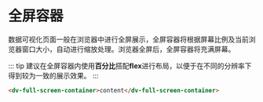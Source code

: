 # 全屏容器

数据可视化页面一般在浏览器中进行全屏展示，全屏容器将根据屏幕比例及当前浏览器窗口大小，自动进行缩放处理。浏览器全屏后，全屏容器将充满屏幕。

::: tip
建议在全屏容器内使用**百分比**搭配**flex**进行布局，以便于在不同的分辨率下得到较为一致的展示效果。
:::

```html
<dv-full-screen-container>content</dv-full-screen-container>
```

<click-to-copy :info="fullScreenContainerTag" />

<script>

export default {
  data () {
    return {
      fullScreenContainerTag: `<dv-full-screen-container>content</dv-full-screen-container>`
    }
  }
}
</script>